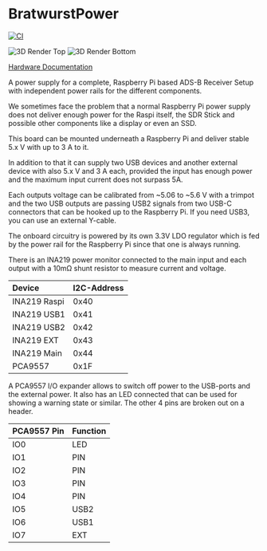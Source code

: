 # BratwurstPower

[![CI](https://github.com/Qeteshpony/BratwurstPower/actions/workflows/ci.yml/badge.svg?branch=main)](https://github.com/Qeteshpony/BratwurstPower/actions/workflows/ci.yml)

![3D Render Top](https://qeteshpony.github.io/BratwurstPower/3D/BratwurstPower-3D_top.png)
![3D Render Bottom](https://qeteshpony.github.io/BratwurstPower/3D/BratwurstPower-3D_bottom.png)

[Hardware Documentation](https://qeteshpony.github.io/BratwurstPower)

A power supply for a complete, Raspberry Pi based ADS-B Receiver Setup with independent power rails for the different components.

We sometimes face the problem that a normal Raspberry Pi power supply does not deliver enough power for the Raspi itself, the SDR Stick and possible other components like a display or even an SSD. 

This board can be mounted underneath a Raspberry Pi and deliver stable 5.x V with up to 3 A to it. 

In addition to that it can supply two USB devices and another external device with also 5.x V and 3 A each, provided the input has enough power and the maximum input current does not surpass 5A. 

Each outputs voltage can be calibrated from ~5.06 to ~5.6 V with a trimpot and the two USB outputs are passing USB2 signals from two USB-C connectors that can be hooked up to the Raspberry Pi. If you need USB3, you can use an external Y-cable. 

The onboard circuitry is powered by its own 3.3V LDO regulator which is fed by the power rail for the Raspberry Pi since that one is always running. 

There is an INA219 power monitor connected to the main input and each output with a 10mΩ shunt resistor to measure current and voltage. 

| Device  | I2C-Address |
|:----------|:----------|
| INA219 Raspi | 0x40   |
| INA219 USB1  | 0x41   |
| INA219 USB2  | 0x42   |
| INA219 EXT   | 0x43   |
| INA219 Main  | 0x44   |
| PCA9557      | 0x1F   |

A PCA9557 I/O expander allows to switch off power to the USB-ports and the external power. It also has an LED connected that can be used for showing a warning state or similar. The other 4 pins are broken out on a header.

| PCA9557 Pin | Function |
|:----------|:----------|
| IO0 | LED |
| IO1 | PIN |
| IO2 | PIN |
| IO3 | PIN |
| IO4 | PIN |
| IO5 | USB2 |
| IO6 | USB1 |
| IO7 | EXT |

